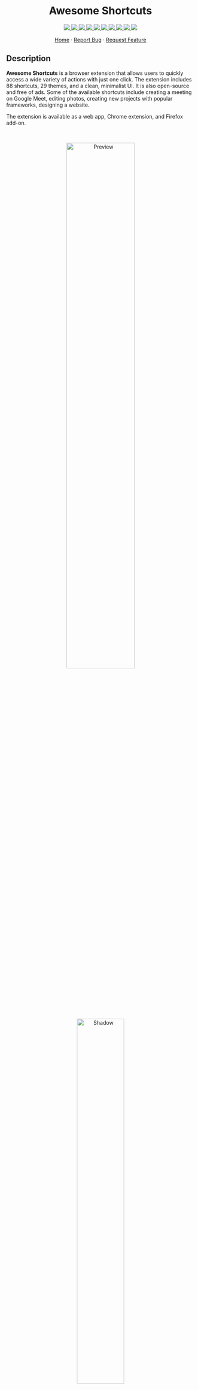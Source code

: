 <br/>

<p align="center">
  <h1 align="center">Awesome Shortcuts</h1>

  <p align="center">
    <a href="https://chrome.google.com/webstore/detail/awesome-shortcuts/laonciagkijmeofonnbjlifmjingahok">
      <img src="https://img.shields.io/chrome-web-store/v/laonciagkijmeofonnbjlifmjingahok"/>
    </a>
    <a href="https://addons.mozilla.org/en-US/firefox/addon/awesome-shortcuts/">
      <img src="https://img.shields.io/amo/v/awesome-shortcuts"/>
    </a>
    <a href="https://chrome.google.com/webstore/detail/awesome-shortcuts/laonciagkijmeofonnbjlifmjingahok">
      <img src="https://img.shields.io/chrome-web-store/rating/laonciagkijmeofonnbjlifmjingahok"/>
    </a>
    <a href="https://codeclimate.com/github/arifszn/awesome-shortcuts/maintainability">
      <img src="https://api.codeclimate.com/v1/badges/1e96ae5d249e36e1ce44/maintainability" />
    </a>
    <a href="https://github.com/arifszn/awesome-shortcuts/blob/main/LICENSE">
      <img src="https://img.shields.io/github/license/arifszn/awesome-shortcuts"/>
    </a>
    <a href="https://github.com/arifszn/awesome-shortcuts/blob/main/package-lock.json">
      <img src="https://img.shields.io/snyk/vulnerabilities/github/arifszn/awesome-shortcuts"/>
    </a>
    <a href="https://github.com/arifszn/awesome-shortcuts/issues">
      <img src="https://img.shields.io/github/issues/arifszn/awesome-shortcuts"/>
    </a>
    <a href="https://github.com/arifszn/awesome-shortcuts/blob/main/CONTRIBUTING.md">
      <img src="https://img.shields.io/badge/contributions-welcome-brightgreen.svg?style=flat"/>
    </a>
    <a href="https://www.buymeacoffee.com/arifszn">
      <img src="https://img.shields.io/badge/sponsor-buy%20me%20a%20coffee-yellow?logo=buymeacoffee"/>
    </a>
    <a href="https://twitter.com/intent/tweet?text=Navigate%20to%20your%20favorite%20actions%20on%20the%20websites%20you%20love%20with%20just%20one%20click.&url=https://github.com/arifszn/awesome-shortcuts&hashtags=javascript,opensource,js,webdev,developers">
      <img src="https://img.shields.io/twitter/url?style=social&url=https%3A%2F%2Fgithub.com%2Farifszn%2Fawesome-shortcuts"/>
    </a>
  </p>

  <p align="center">
    <a href="https://awesomeshortcuts.netlify.app">Home</a>
    ·
    <a href="https://github.com/arifszn/awesome-shortcuts/issues">Report Bug</a>
    ·
    <a href="https://github.com/arifszn/awesome-shortcuts/discussions">Request Feature</a>
  </p>
</p>

## Description

**Awesome Shortcuts** is a browser extension that allows users to quickly access a wide variety of actions with just one click. The extension includes 88 shortcuts, 29 themes, and a clean, minimalist UI. It is also open-source and free of ads. Some of the available shortcuts include creating a meeting on Google Meet, editing photos, creating new projects with popular frameworks, designing a website.

The extension is available as a web app, Chrome extension, and Firefox add-on.

<br/>

<p align="center">
  <a href="https://awesomeshortcuts.netlify.app">
    <img src="https://user-images.githubusercontent.com/45073703/212866251-ba5b2ed0-b254-43b5-a394-f4536bc04148.png" alt="Preview" width="60%"/>
  </a>
  <br/>
  <a href="#arifszn"><img src="https://arifszn.github.io/assets/img/drop-shadow.png" width="50%" alt="Shadow"/></a>
</p>

## Features

- One-click navigation to frequently used actions on websites.
- Convenient shortcuts for creating new documents, presentations, notes, and more.
- Mark and quickly access frequently used shortcuts in a separate "favorites" section.
- Time-saving solution for managing and organizing links.
- Integrations with popular online services, such as Google, Bitly, Medium, Hashnode, SurveyMonkey, GitHub, Figma, CodePen, and more.

## Usage

- [**Chrome Extension**](https://chrome.google.com/webstore/detail/awesome-shortcuts/laonciagkijmeofonnbjlifmjingahok)
- [**Firefox Add-on**](https://addons.mozilla.org/en-US/firefox/addon/awesome-shortcuts)
- [**Web App**](https://awesomeshortcuts.netlify.app)

## Support

<p>You can show your support by starring this project.</p>
<a href="https://github.com/arifszn/awesome-shortcuts/stargazers">
  <img src="https://img.shields.io/github/stars/arifszn/awesome-shortcuts?style=social" alt="Github Star">
</a>

## Contributing

We welcome any contributions, bug reports, and feature requests. Please see [contributing guide](https://github.com/arifszn/awesome-shortcuts/blob/main/CONTRIBUTING.md) for more information.

## License

[GPL-3.0 License](https://github.com/arifszn/awesome-shortcuts/blob/main/LICENSE)
